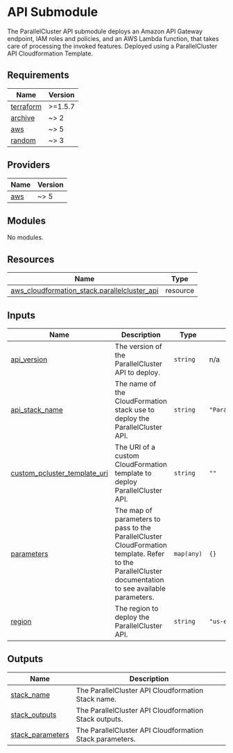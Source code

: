 <!-- BEGIN_TF_DOCS -->
 # API Submodule
 The ParallelCluster API submodule deploys an Amazon API Gateway endpoint, IAM roles and policies,
 and an AWS Lambda function, that takes care of processing the invoked features.
 Deployed using a ParallelCluster API Cloudformation Template.

## Requirements

| Name | Version |
|------|---------|
| <a name="requirement_terraform"></a> [terraform](#requirement\_terraform) | >=1.5.7 |
| <a name="requirement_archive"></a> [archive](#requirement\_archive) | ~> 2 |
| <a name="requirement_aws"></a> [aws](#requirement\_aws) | ~> 5 |
| <a name="requirement_random"></a> [random](#requirement\_random) | ~> 3 |

## Providers

| Name | Version |
|------|---------|
| <a name="provider_aws"></a> [aws](#provider\_aws) | ~> 5 |

## Modules

No modules.

## Resources

| Name | Type |
|------|------|
| [aws_cloudformation_stack.parallelcluster_api](https://registry.terraform.io/providers/hashicorp/aws/latest/docs/resources/cloudformation_stack) | resource |

## Inputs

| Name | Description | Type | Default | Required |
|------|-------------|------|---------|:--------:|
| <a name="input_api_version"></a> [api\_version](#input\_api\_version) | The version of the ParallelCluster API to deploy. | `string` | n/a | yes |
| <a name="input_api_stack_name"></a> [api\_stack\_name](#input\_api\_stack\_name) | The name of the CloudFormation stack use to deploy the ParallelCluster API. | `string` | `"ParallelCluster"` | no |
| <a name="input_custom_pcluster_template_uri"></a> [custom\_pcluster\_template\_uri](#input\_custom\_pcluster\_template\_uri) | The URI of a custom CloudFormation template to deploy ParallelCluster API. | `string` | `""` | no |
| <a name="input_parameters"></a> [parameters](#input\_parameters) | The map of parameters to pass to the ParallelCluster CloudFormation template. Refer to the ParallelCluster documentation to see available parameters. | `map(any)` | `{}` | no |
| <a name="input_region"></a> [region](#input\_region) | The region to deploy the ParallelCluster API. | `string` | `"us-east-1"` | no |

## Outputs

| Name | Description |
|------|-------------|
| <a name="output_stack_name"></a> [stack\_name](#output\_stack\_name) | The ParallelCluster API Cloudformation Stack name. |
| <a name="output_stack_outputs"></a> [stack\_outputs](#output\_stack\_outputs) | The ParallelCluster API Cloudformation Stack outputs. |
| <a name="output_stack_parameters"></a> [stack\_parameters](#output\_stack\_parameters) | The ParallelCluster API Cloudformation Stack parameters. |
<!-- END_TF_DOCS -->
